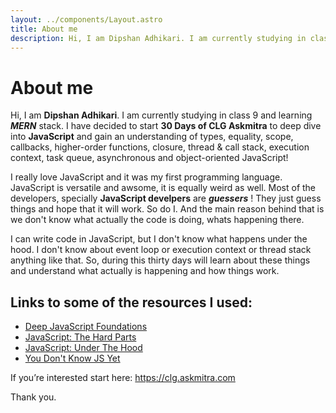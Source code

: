 ```yaml
---
layout: ../components/Layout.astro
title: About me
description: Hi, I am Dipshan Adhikari. I am currently studying in class 9 and learning MERN stack.
---
```


# About me

Hi, I am **Dipshan Adhikari**. I am currently studying in class 9 and learning _**MERN**_ stack.
I have decided to start **30 Days of CLG Askmitra** to deep dive into **JavaScript** and gain an understanding of types, equality, scope, callbacks, higher-order functions, closure, thread & call stack, execution context, task queue, asynchronous and object-oriented JavaScript!

I really love JavaScript and it was my first programming language. JavaScript is versatile and awsome, it is equally weird as well. Most of the developers, specially **JavaScript develpers** are **_guessers_** ! They just guess things and hope that it will work. So do I. And the main reason behind that is we don't know what actually the code is doing, whats happening there.

I can write code in JavaScript, but I don't know what happens under the hood. I don't know about event loop or execution context or thread stack anything like that. So, during this thirty days will learn about these things and understand what actually is happening and how things work.

## Links to some of the resources I used:

-   [Deep JavaScript Foundations](https://frontendmasters.com/courses/deep-javascript-v3/)
-   [JavaScript: The Hard Parts](https://frontendmasters.com/courses/javascript-hard-parts-v2/)
-   [JavaScript: Under The Hood](https://www.youtube.com/playlist?list=PLillGF-Rfqbars4vKNtpcWVDUpVOVTlgB)
-   [You Don't Know JS Yet](https://github.com/getify/You-Dont-Know-JS)

If you’re interested start here: https://clg.askmitra.com

Thank you.
